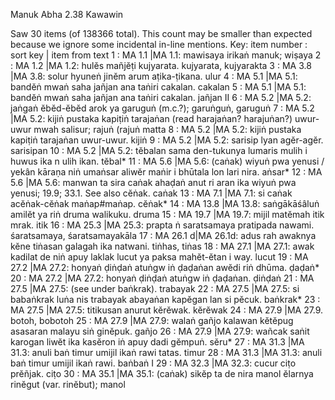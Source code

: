 Manuk Abha		2.38	Kawawin

Saw 30 items (of 138366 total). This count may be smaller than expected because we ignore some incidental in-line mentions.
Key: item number : sort key | item from text
1 : MA 1.1 |MA 1.1: mawisaya irikaṅ manuk;  wiṣaya
2 : MA 1.2 |MA 1.2: hulĕs mañjĕṭi kujyarata.  kujyarata, kujyarakta
3 : MA 3.8 |MA 3.8: solur hyuneṅ jinĕm arum aṭika-ṭikana.  ulur
4 : MA 5.1 |MA 5.1: bandĕṅ mwaṅ saha jañjan ana taṅiri cakalan.  cakalan
5 : MA 5.1 |MA 5.1: bandĕṅ mwaṅ saha jañjan ana taṅiri cakalan.  jañjan II
6 : MA 5.2 |MA 5.2: jaṅgaṅ ĕbĕd-ĕbĕd arok ya garuguṅ (m.c.?);  garuṅguṅ, garuguṅ
7 : MA 5.2 |MA 5.2: kijiṅ pustaka kapiṭiṅ tarajaṅan (read harajaṅan? harajuṅan?) uwur-uwur mwah salisur;  rajuṅ (rajuṅ matta
8 : MA 5.2 |MA 5.2: kijiṅ pustaka kapiṭiṅ tarajaṅan uwur-uwur.  kijiṅ
9 : MA 5.2 |MA 5.2: sarisip lyan agĕr-agĕr.  sarisipan
10 : MA 5.2 |MA 5.2: tĕbalan sama den-tukunya lumaris mulih i huwus ika n ulih ikan.  tĕbal*
11 : MA 5.6 |MA 5.6: (caṅak) wiyuṅ pwa yenusi / yekân kāraṇa niṅ umaṅsar aliwĕr maṅir i bhūtala lon lari nira.  aṅsar*
12 : MA 5.6 |MA 5.6: manwan ta sira caṅak ahaḍaṅ anut ri aran ika wiyuṅ pwa yenusi; 19.9; 33.1. See also cĕṅak.  caṅak
13 : MA 7.1 |MA 7.1: si caṅak acĕṅak-cĕṅak maṅap#maṅap.  cĕṅak*
14 : MA 13.8 |MA 13.8: saṅgākāśâluṅ amilĕt ya riṅ druma walikuku.  druma
15 : MA 19.7 |MA 19.7: mijil matĕmah itik mrak.  itik
16 : MA 25.3 |MA 25.3: prapta ṅ saratsamaya pratipada nawami.  śaratsamaya, śaratsamayakāla
17 : MA 26.1 d|MA 26.1d: adus rah awaknya kĕne tiṅasan galagah ika natwani.  tiṅhas, tiṅas
18 : MA 27.1 |MA 27.1: awak kadilat de niṅ apuy laklak lucut ya paksa mahĕt-ĕtan i way.  lucut
19 : MA 27.2 |MA 27.2: honyaṅ ḍiṅḍaṅ atuṅgw iṅ ḍaḍaṅan awĕdi riṅ dhūma.  ḍaḍaṅ*
20 : MA 27.2 |MA 27.2: honyaṅ ḍiṅḍaṅ atuṅgw iṅ ḍaḍaṅan.  ḍiṅḍaṅ
21 : MA 27.5 |MA 27.5: (see under baṅkrak).  trabayak
22 : MA 27.5 |MA 27.5: si babaṅkrak luṅa nis trabayak abayaṅan kapĕgan lan si pĕcuk.  baṅkrak*
23 : MA 27.5 |MA 27.5: titikusan anurut kĕrĕwak.  kĕrĕwak
24 : MA 27.9 |MA 27.9.  botoh, bobotoh
25 : MA 27.9 |MA 27.9: walaṅ gañjo kalawan kĕtĕpug asasaran malayu siṅ ginĕpuk.  gañjo
26 : MA 27.9 |MA 27.9: wañcak saṅit karogan liwĕt ika kasĕron iṅ apuy dadi gĕmpuṅ.  sĕru*
27 : MA 31.3 |MA 31.3: anuli baṅ timur umijil ikaṅ rawi tatas.  timur
28 : MA 31.3 |MA 31.3: anuli baṅ timur umijil ikaṅ rawi.  baṅbaṅ I
29 : MA 32.3 |MA 32.3: cucur ciṭo prĕñjak.  ciṭo
30 : MA 35.1 |MA 35.1: (caṅak) sikĕp ta de nira manol ĕlarnya rinĕgut (var. rinĕbut);  manol
